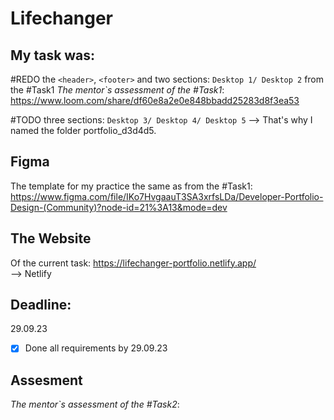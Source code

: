 # Lifechanger
## My task was: <br>
#REDO the `<header>`, `<footer>` and two sections: `Desktop 1/ Desktop 2` from the #Task1
_The mentor`s assessment of the #Task1_: https://www.loom.com/share/df60e8a2e0e848bbadd25283d8f3ea53

#TODO three sections: `Desktop 3/ Desktop 4/ Desktop 5`
--> That's why I named the folder portfolio_d3d4d5.

## Figma 
The template for my practice the same as from the #Task1:
https://www.figma.com/file/IKo7HvgaauT3SA3xrfsLDa/Developer-Portfolio-Design-(Community)?node-id=21%3A13&mode=dev

## The Website 
Of the current task:
https://lifechanger-portfolio.netlify.app/
<br />
--> Netlify

## Deadline:
29.09.23 <br />
- [x] Done all requirements by 29.09.23

## Assesment
_The mentor`s assessment of the #Task2_:
